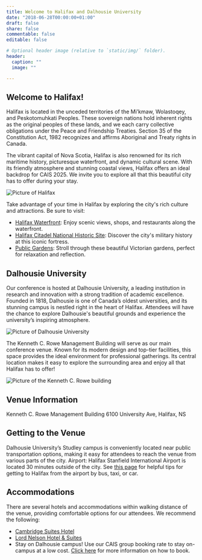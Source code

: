 ```yaml
---
title: Welcome to Halifax and Dalhousie University
date: "2018-06-28T00:00:00+01:00"
draft: false
share: false
commentable: false
editable: false

# Optional header image (relative to `static/img/` folder).
header:
  caption: ""
  image: ""

---
```

## Welcome to Halifax! 

Halifax is located in the unceded territories of the Mi’kmaw, Wolastoqey, and Peskotomuhkati Peoples. These sovereign nations hold inherent rights as the original peoples of these lands, and we each carry collective obligations under the Peace and Friendship Treaties. Section 35 of the Constitution Act, 1982 recognizes and affirms Aboriginal and Treaty rights in Canada.

The vibrant capital of Nova Scotia, Halifax is also renowned for its rich maritime history, picturesque waterfront, and dynamic cultural scene. With its friendly atmosphere and stunning coastal views, Halifax offers an ideal backdrop for CAIS 2025. We invite you to explore all that this beautiful city has to offer during your stay. 

![Picture of Halifax](/Halifax.jpg)

Take advantage of your time in Halifax by exploring the city's rich culture and attractions. Be sure to visit:
- [Halifax Waterfront](https://discoverhalifaxns.com/things-to-do/halifax-waterfront/): Enjoy scenic views, shops, and restaurants along the waterfront.
- [Halifax Citadel National Historic Site](https://www.novascotia.com/see-do/attractions/halifax-citadel-national-historic-site/1440): Discover the city's military history at this iconic fortress.
- [Public Gardens](https://www.halifaxpublicgardens.ca/): Stroll through these beautiful Victorian gardens, perfect for relaxation and reflection.

## Dalhousie University 

Our conference is hosted at Dalhousie University, a leading institution in research and innovation with a strong tradition of academic excellence. Founded in 1818, Dalhousie is one of Canada’s oldest universities, and its stunning campus is nestled right in the heart of Halifax. Attendees will have the chance to explore Dalhousie's beautiful grounds and experience the university’s inspiring atmosphere.

![Picture of Dalhousie University](/Dalhousie.jpeg)

The Kenneth C. Rowe Management Building will serve as our main conference venue. Known for its modern design and top-tier facilities, this space provides the ideal environment for professional gatherings. Its central location makes it easy to explore the surrounding area and enjoy all that Halifax has to offer!

![Picture of the Kenneth C. Rowe building](/Rowe.jpeg)

## Venue Information
Kenneth C. Rowe Management Building
6100 University Ave, Halifax, NS

## Getting to the Venue

Dalhousie University’s Studley campus is conveniently located near public transportation options, making it easy for attendees to reach the venue from various parts of the city.
Airport: Halifax Stanfield International Airport is located 30 minutes outside of the city. See [this page](https://www.dal.ca/about/campus-locations/getting-to-campus.html) for helpful tips for getting to Halifax from the airport by bus, taxi, or car.

## Accommodations

There are several hotels and accommodations within walking distance of the venue, providing comfortable options for our attendees. We recommend the following:
- [Cambridge Suites Hotel](https://www.cambridgesuiteshalifax.com/)
- [Lord Nelson Hotel & Suites](https://lordnelsonhotel.ca/)
- Stay on Dalhousie campus! Use our CAIS group booking rate to stay on-campus at a low cost. [Click here](https://drive.google.com/file/d/19Fy-uLWO3o1ewd5Rysxzn6P8kcirNsGR/view?usp=sharing) for more information on how to book.

